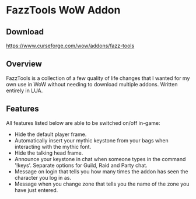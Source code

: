 # FazzTools WoW Addon

## Download

<https://www.curseforge.com/wow/addons/fazz-tools>

## Overview

FazzTools is a collection of a few quality of life changes that I wanted for my own use 
in WoW without needing to download multiple addons. Written entirely in LUA.

## Features

All features listed below are able to be switched on/off in-game:
* Hide the default player frame.
* Automatically insert your mythic keystone from your bags when interacting with the mythic font.
* Hide the talking head frame.
* Announce your keystone in chat when someone types in the command '!keys'. Separate options for Guild, Raid and Party chat.
* Message on login that tells you how many times the addon has seen the character you log in as.
* Message when you change zone that tells you the name of the zone you have just entered.
